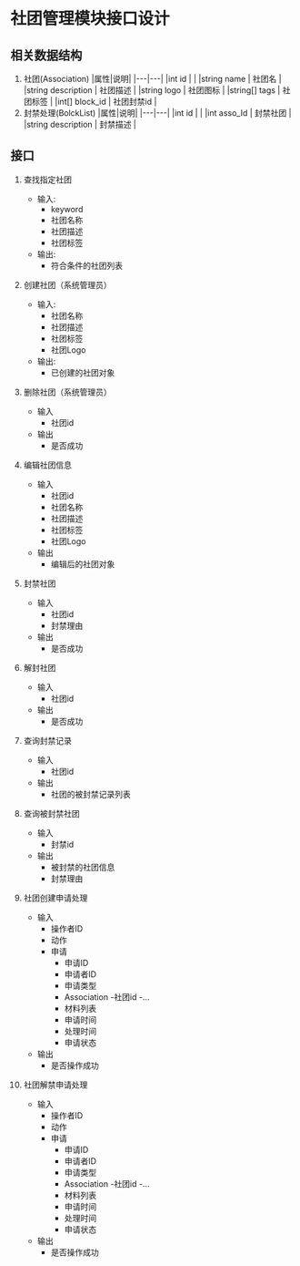 # 社团管理模块接口设计

## 相关数据结构

1. 社团(Association)
   |属性|说明|
   |---|---|
   |int id | |
   |string name | 社团名 |
   |string description | 社团描述 |
   |string logo | 社团图标 |
   |string[] tags | 社团标签 |
   |int[] block_id | 社团封禁id |
2. 封禁处理(BolckList)
|属性|说明|
|---|---|
|int id | |
|int asso_Id | 封禁社团 |
|string description | 封禁描述 |

## 接口

1. 查找指定社团
   - 输入:
      - keyword
      - 社团名称
      - 社团描述
      - 社团标签
   - 输出:
      - 符合条件的社团列表

2. 创建社团（系统管理员）
   - 输入:
      - 社团名称
      - 社团描述
      - 社团标签
      - 社团Logo
   - 输出:
      - 已创建的社团对象
3. 删除社团（系统管理员）
   - 输入
      - 社团id
   - 输出
      - 是否成功
 
4. 编辑社团信息
   - 输入
      - 社团id
      - 社团名称
      - 社团描述
      - 社团标签
      - 社团Logo
   - 输出
      - 编辑后的社团对象 
5. 封禁社团
   - 输入
      - 社团id
      - 封禁理由
   - 输出
      - 是否成功

6. 解封社团
   - 输入
      - 社团id
   - 输出 
      - 是否成功

7. 查询封禁记录
   - 输入
      - 社团id
   - 输出
      - 社团的被封禁记录列表
8. 查询被封禁社团
   - 输入
      - 封禁id
   - 输出
      - 被封禁的社团信息
      - 封禁理由


8. 社团创建申请处理
   - 输入
      - 操作者ID   
      - 动作  
      - 申请
         - 申请ID
         - 申请者ID
         - 申请类型
         - Association
            -社团id 
            -...
         - 材料列表
         - 申请时间
         - 处理时间
         - 申请状态
   - 输出 
      - 是否操作成功

9. 社团解禁申请处理
   - 输入
      - 操作者ID
      - 动作
      - 申请
         - 申请ID
         - 申请者ID
         - 申请类型
         - Association
            -社团id 
            -...
         - 材料列表
         - 申请时间
         - 处理时间
         - 申请状态
   - 输出 
      - 是否操作成功


